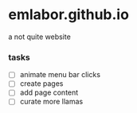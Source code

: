 # emlabor.github.io
a not quite website
### tasks
- [ ] animate menu bar clicks
- [ ] create pages
- [ ] add page content
- [ ] curate more llamas